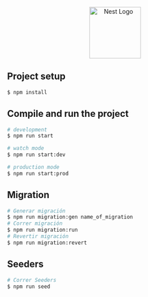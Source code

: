 <p align="center">
  <a href="http://nestjs.com/" target="blank"><img src="https://nestjs.com/img/logo-small.svg" width="120" alt="Nest Logo" /></a>
</p>

## Project setup

```bash
$ npm install
```

## Compile and run the project

```bash
# development
$ npm run start

# watch mode
$ npm run start:dev

# production mode
$ npm run start:prod
```
## Migration
```bash
# Generar migración
$ npm run migration:gen name_of_migration
# Correr migración
$ npm run migration:run
# Revertir migración
$ npm run migration:revert
```
## Seeders
```bash
# Correr Seeders
$ npm run seed
```